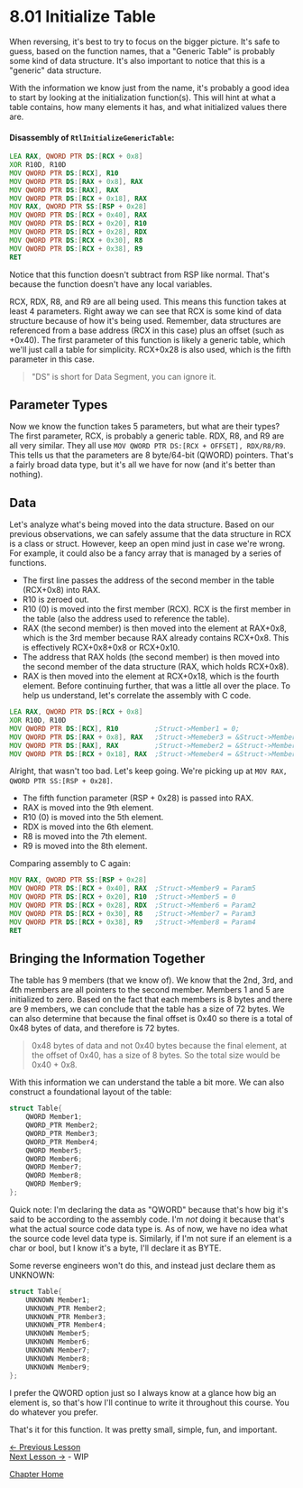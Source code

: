 # 8.01 Initialize Table
When reversing, it's best to try to focus on the bigger picture. It's safe to guess, based on the function names, that a "Generic Table" is probably some kind of data structure. It's also important to notice that this is a "generic" data structure.

With the information we know just from the name, it's probably a good idea to start by looking at the initialization function(s). This will hint at what a table contains, how many elements it has, and what initialized values there are.

#### Disassembly of `RtlInitializeGenericTable`:
```asm
LEA RAX, QWORD PTR DS:[RCX + 0x8]
XOR R10D, R10D
MOV QWORD PTR DS:[RCX], R10
MOV QWORD PTR DS:[RAX + 0x8], RAX
MOV QWORD PTR DS:[RAX], RAX
MOV QWORD PTR DS:[RCX + 0x18], RAX
MOV RAX, QWORD PTR SS:[RSP + 0x28]
MOV QWORD PTR DS:[RCX + 0x40], RAX
MOV QWORD PTR DS:[RCX + 0x20], R10
MOV QWORD PTR DS:[RCX + 0x28], RDX
MOV QWORD PTR DS:[RCX + 0x30], R8
MOV QWORD PTR DS:[RCX + 0x38], R9
RET 
```

Notice that this function doesn't subtract from RSP like normal. That's because the function doesn't have any local variables.

RCX, RDX, R8, and R9 are all being used. This means this function takes at least 4 parameters.
Right away we can see that RCX is some kind of data structure because of how it's being used. Remember, data structures are referenced from a base address (RCX in this case) plus an offset (such as +0x40). The first parameter of this function is likely a generic table, which we'll just call a table for simplicity. RCX+0x28 is also used, which is the fifth parameter in this case.

>"DS" is short for Data Segment, you can ignore it.

## Parameter Types
Now we know the function takes 5 parameters, but what are their types? The first parameter, RCX, is probably a generic table. RDX, R8, and R9 are all very similar. They all use `MOV QWORD PTR DS:[RCX + OFFSET], RDX/R8/R9`. This tells us that the parameters are 8 byte/64-bit (QWORD) pointers. That's a fairly broad data type, but it's all we have for now (and it's better than nothing).

## Data
Let's analyze what's being moved into the data structure. Based on our previous observations, we can safely assume that the data structure in RCX is a class or struct. However, keep an open mind just in case we're wrong. For example, it could also be a fancy array that is managed by a series of functions.
* The first line passes the address of the second member in the table (RCX+0x8) into RAX.
* R10 is zeroed out.
* R10 (0) is moved into the first member (RCX). RCX is the first member in the table (also the address used to reference the table).
* RAX (the second member) is then moved into the element at RAX+0x8, which is the 3rd member because RAX already contains RCX+0x8. This is effectively RCX+0x8+0x8 or RCX+0x10. 
* The address that RAX holds (the second member) is then moved into the second member of the data structure (RAX, which holds RCX+0x8).
* RAX is then moved into the element at RCX+0x18, which is the fourth element.
Before continuing further, that was a little all over the place. To help us understand, let's correlate the assembly with C code.

```asm
LEA RAX, QWORD PTR DS:[RCX + 0x8]
XOR R10D, R10D
MOV QWORD PTR DS:[RCX], R10         ;Struct->Member1 = 0;
MOV QWORD PTR DS:[RAX + 0x8], RAX   ;Struct->Memeber3 = &Struct->Member2;
MOV QWORD PTR DS:[RAX], RAX         ;Struct->Memeber2 = &Struct->Member2;
MOV QWORD PTR DS:[RCX + 0x18], RAX  ;Struct->Memeber4 = &Struct->Member2;
```

Alright, that wasn't too bad. Let's keep going. We're picking up at `MOV RAX, QWORD PTR SS:[RSP + 0x28]`.
* The fifth function parameter (RSP + 0x28) is passed into RAX.
* RAX is moved into the 9th element.
* R10 (0) is moved into the 5th element.
* RDX is moved into the 6th element.
* R8 is moved into the 7th element.
* R9 is moved into the 8th element.

Comparing assembly to C again:
```asm
MOV RAX, QWORD PTR SS:[RSP + 0x28]
MOV QWORD PTR DS:[RCX + 0x40], RAX  ;Struct->Member9 = Param5
MOV QWORD PTR DS:[RCX + 0x20], R10  ;Struct->Member5 = 0
MOV QWORD PTR DS:[RCX + 0x28], RDX  ;Struct->Member6 = Param2
MOV QWORD PTR DS:[RCX + 0x30], R8   ;Struct->Member7 = Param3
MOV QWORD PTR DS:[RCX + 0x38], R9   ;Struct->Member8 = Param4
RET 
```

## Bringing the Information Together
The table has 9 members (that we know of). We know that the 2nd, 3rd, and 4th members are all pointers to the second member. Members 1 and 5 are initialized to zero. Based on the fact that each members is 8 bytes and there are 9 members, we can conclude that the table has a size of 72 bytes. We can also determine that because the final offset is 0x40 so there is a total of 0x48 bytes of data, and therefore is 72 bytes.

>0x48 bytes of data and not 0x40 bytes because the final element, at the offset of 0x40, has a size of 8 bytes. So the total size would be 0x40 + 0x8.

With this information we can understand the table a bit more. We can also construct a foundational layout of the table:

```c
struct Table{
    QWORD Member1;
    QWORD_PTR Member2;
    QWORD_PTR Member3;
    QWORD_PTR Member4;
    QWORD Member5;
    QWORD Member6;
    QWORD Member7;
    QWORD Member8;
    QWORD Member9;    
};
```

Quick note: I'm declaring the data as "QWORD" because that's how big it's said to be according to the assembly code. I'm *not* doing it because that's what the actual source code data type is. As of now, we have no idea what the source code level data type is. Similarly, if I'm not sure if an element is a char or bool, but I know it's a byte, I'll declare it as BYTE.

Some reverse engineers won't do this, and instead just declare them as UNKNOWN:

```c
struct Table{
    UNKNOWN Member1;
    UNKNOWN_PTR Member2;
    UNKNOWN_PTR Member3;
    UNKNOWN_PTR Member4;
    UNKNOWN Member5;
    UNKNOWN Member6;
    UNKNOWN Member7;
    UNKNOWN Member8;
    UNKNOWN Member9;    
};
```

I prefer the QWORD option just so I always know at a glance how big an element is, so that's how I'll continue to write it throughout this course. You do whatever you prefer.

That's it for this function. It was pretty small, simple, fun, and important.

[<- Previous Lesson](8.00%20GenericTable.md)  
[Next Lesson ->](8.02%20NumberGenericTableElements.md) - WIP  

[Chapter Home](8.00%20GenericTable.md)  